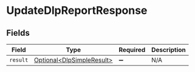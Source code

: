 # UpdateDlpReportResponse


## Fields

| Field                                                                    | Type                                                                     | Required                                                                 | Description                                                              |
| ------------------------------------------------------------------------ | ------------------------------------------------------------------------ | ------------------------------------------------------------------------ | ------------------------------------------------------------------------ |
| `result`                                                                 | [Optional\<DlpSimpleResult>](../../models/components/DlpSimpleResult.md) | :heavy_minus_sign:                                                       | N/A                                                                      |